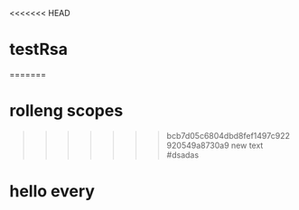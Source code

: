 <<<<<<< HEAD
# testRsa
=======
# rolleng scopes
>>>>>>> bcb7d05c6804dbd8fef1497c922920549a8730a9
new text
#dsadas
# hello every